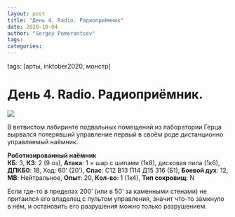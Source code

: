 ```yaml
---
layout: post
title: "День 4. Radio. Радиоприёмник"
date: 2020-10-04
author: "Sergey Pomerantsev"
tags:
categories:
---
```

tags: [арты, inktober2020, монстр]

# День 4. Radio. Радиоприёмник.

![](/images/_inktober20-4.jpg)

В ветвистом лабиринте подвальных помещений из лаборатории Герца вырвался потерявший управление первый в своём роде дистанционно управляемый наёмник.

**Роботизированный наёмник**  
**КБ**: 3, **КЗ**: 2 (9 оз), **Атака**: 1 × шар с шипами (1к8), дисковая пила (1к6), **ДПКБ0**: 18, Ход: 60’ (20’), **Спас**: С12 В13 П14 Д15 З16 (Б1), **Боевой дух**: 12, **МВ**: Нейтральное, **Опыт**: 20, **Кол-во**: 1 (1к4), **Тип сокровищ**: N

Если где-то в пределах 200’ (или в 50’ за каменными стенами) не притаился его владелец с пультом управления, значит что-то замкнуло в нём, и остановить его разрушения можно только разрушением.
